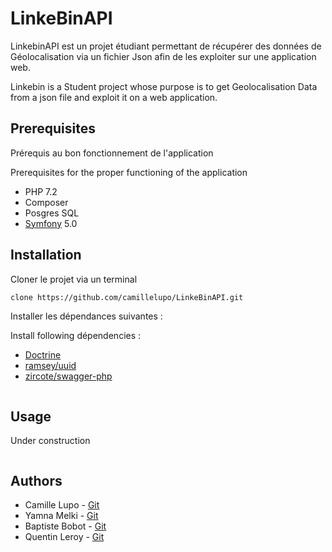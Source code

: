 # LinkeBinAPI

LinkebinAPI est un projet étudiant permettant de récupérer des données
de Géolocalisation via un fichier Json afin de les exploiter sur une application web.

Linkebin is a Student project whose purpose is to get Geolocalisation Data from a json file and exploit it on a web application.

## Prerequisites

Prérequis au bon fonctionnement de  l'application

Prerequisites for the proper functioning of the application

* PHP 7.2
* Composer
* Posgres SQL
* [Symfony](https://symfony.com/) 5.0

## Installation

Cloner le projet via un terminal

```bash
clone https://github.com/camillelupo/LinkeBinAPI.git
```

Installer les dépendances suivantes :

Install following dépendencies :
* [Doctrine](https://symfony.com/doc/current/doctrine.html)
* [ramsey/uuid](https://github.com/ramsey/uuid-doctrine)
* [zircote/swagger-php](https://github.com/zircote/swagger-php)

```bash

```

## Usage

Under construction
```PHP
```

## Authors

* Camille Lupo - [Git](https://github.com/camillelupo)
* Yamna Melki - [Git]()
* Baptiste Bobot - [Git]()
* Quentin Leroy  - [Git]()
